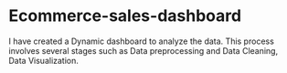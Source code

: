 # Ecommerce-sales-dashboard
I have created a Dynamic dashboard to analyze the data. This process involves several stages such as Data preprocessing and Data Cleaning, Data Visualization.

